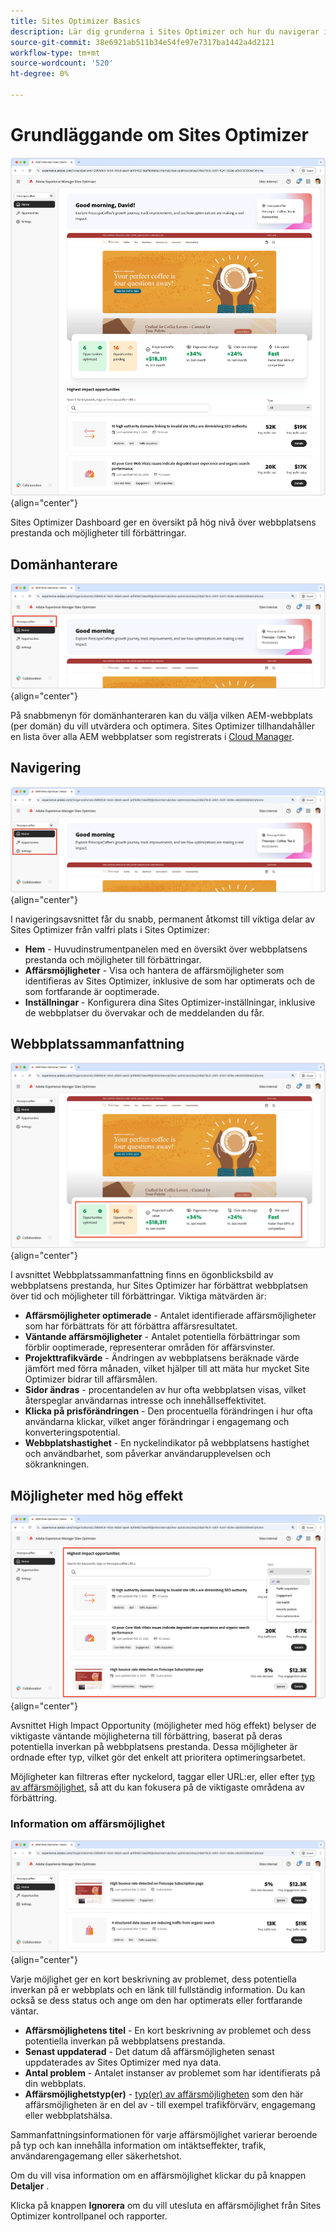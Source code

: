 ```yaml
---
title: Sites Optimizer Basics
description: Lär dig grunderna i Sites Optimizer och hur du navigerar i det.
source-git-commit: 38e6921ab511b34e54fe97e7317ba1442a4d2121
workflow-type: tm+mt
source-wordcount: '520'
ht-degree: 0%

---
```



# Grundläggande om Sites Optimizer

![Sites Optimizer home](./assets/basics/hero.png){align="center"}

Sites Optimizer Dashboard ger en översikt på hög nivå över webbplatsens prestanda och möjligheter till förbättringar.

## Domänhanterare

![Domänhanterare för webbplatsoptimering](./assets/basics/domain-manager.png){align="center"}

På snabbmenyn för domänhanteraren kan du välja vilken AEM-webbplats (per domän) du vill utvärdera och optimera. Sites Optimizer tillhandahåller en lista över alla AEM webbplatser som registrerats i [Cloud Manager](https://experienceleague.adobe.com/en/docs/experience-manager-cloud-service/content/implementing/using-cloud-manager/edge-delivery-sites/add-edge-delivery-site).

## Navigering

![Webbplatsoptimering, navigering](./assets/basics/navigation.png){align="center"}

I navigeringsavsnittet får du snabb, permanent åtkomst till viktiga delar av Sites Optimizer från valfri plats i Sites Optimizer:

* **Hem** - Huvudinstrumentpanelen med en översikt över webbplatsens prestanda och möjligheter till förbättringar.
* **Affärsmöjligheter** - Visa och hantera de affärsmöjligheter som identifieras av Sites Optimizer, inklusive de som har optimerats och de som fortfarande är ooptimerade.
* **Inställningar** - Konfigurera dina Sites Optimizer-inställningar, inklusive de webbplatser du övervakar och de meddelanden du får.

## Webbplatssammanfattning

![Webbplatsoptimering - sammanfattning](./assets/basics/site-summary.png){align="center"}

I avsnittet Webbplatssammanfattning finns en ögonblicksbild av webbplatsens prestanda, hur Sites Optimizer har förbättrat webbplatsen över tid och möjligheter till förbättringar. Viktiga mätvärden är:

* **Affärsmöjligheter optimerade** - Antalet identifierade affärsmöjligheter som har förbättrats för att förbättra affärsresultatet.
* **Väntande affärsmöjligheter** - Antalet potentiella förbättringar som förblir ooptimerade, representerar områden för affärsvinster.
* **Projekttrafikvärde** - Ändringen av webbplatsens beräknade värde jämfört med förra månaden, vilket hjälper till att mäta hur mycket Site Optimizer bidrar till affärsmålen.
* **Sidor ändras** - procentandelen av hur ofta webbplatsen visas, vilket återspeglar användarnas intresse och innehållseffektivitet.
* **Klicka på prisförändringen** - Den procentuella förändringen i hur ofta användarna klickar, vilket anger förändringar i engagemang och konverteringspotential.
* **Webbplatshastighet** - En nyckelindikator på webbplatsens hastighet och användbarhet, som påverkar användarupplevelsen och sökrankningen.

## Möjligheter med hög effekt

![Webbplatsoptimering - möjligheter med hög effekt](./assets/basics/high-impact-opportunities.png){align="center"}

Avsnittet High Impact Opportunity (möjligheter med hög effekt) belyser de viktigaste väntande möjligheterna till förbättring, baserat på deras potentiella inverkan på webbplatsens prestanda. Dessa möjligheter är ordnade efter typ, vilket gör det enkelt att prioritera optimeringsarbetet.

Möjligheter kan filtreras efter nyckelord, taggar eller URL:er, eller efter [typ av affärsmöjlighet](../opportunity-types/overview.md), så att du kan fokusera på de viktigaste områdena av förbättring.

### Information om affärsmöjlighet

![Webbplatsoptimering - möjlighet att skapa hög effekt](./assets/basics/high-impact-opportunity-details.png){align="center"}

Varje möjlighet ger en kort beskrivning av problemet, dess potentiella inverkan på er webbplats och en länk till fullständig information. Du kan också se dess status och ange om den har optimerats eller fortfarande väntar.

* **Affärsmöjlighetens titel** - En kort beskrivning av problemet och dess potentiella inverkan på webbplatsens prestanda.
* **Senast uppdaterad** - Det datum då affärsmöjligheten senast uppdaterades av Sites Optimizer med nya data.
* **Antal problem** - Antalet instanser av problemet som har identifierats på din webbplats.
* **Affärsmöjlighetstyp(er)** - [typ(er) av affärsmöjligheten](../opportunity-types/overview.md) som den här affärsmöjligheten är en del av - till exempel trafikförvärv, engagemang eller webbplatshälsa.

Sammanfattningsinformationen för varje affärsmöjlighet varierar beroende på typ och kan innehålla information om intäktseffekter, trafik, användarengagemang eller säkerhetshot.

Om du vill visa information om en affärsmöjlighet klickar du på knappen **Detaljer** .

Klicka på knappen **Ignorera** om du vill utesluta en affärsmöjlighet från Sites Optimizer kontrollpanel och rapporter.
